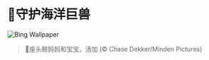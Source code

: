 # 🔖守护海洋巨兽

![Bing Wallpaper](https://www.bing.com/th?id=OHR.HumpbackMother_ZH-CN9453300759_1920x1080.jpg&rf=LaDigue_1920x1080.jpg&pid=hp)

> 📝座头鲸妈妈和宝宝，汤加 (© Chase Dekker/Minden Pictures)
